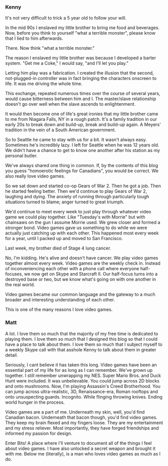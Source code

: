 <article>
<section class="body">

# Kenny

It's not very difficult to trick a 5 year old to follow your will.

In the mid 90s I enslaved my little brother to bring me food and beverages. Now, before you think to yourself "what a terrible monster", please know that I lied to him afterwards.

There. Now think "what a terrible monster."

The reason I enslaved my little brother was because I developed a barter system. "Get me a Coke," I would say, "and I'll let you play."

Letting him play was a fabrication. I created the illusion that the second, not-plugged-in controller was in fact bringing the characters onscreen to life. It was me driving the whole time.

This exchange, repeated numerous times over the course of several years, would cause bitterness between him and I. The master/slave relationship doesn't go over well when the slave ascends to enlightenment.

It would then become one of life's great ironies that my little brother came to me from Niagara Falls, NY in a rough patch. It's a family tradition in our early 20s to break down and build-up, break and build-up again. A Meyers' tradition in the vein of a South American government.

So to Seattle he came to stay with us for a bit. It wasn't always easy. Sometimes he's incredibly lazy. I left for Seattle when he was 12 years old. We didn't have a chance to get to know one another after his station as my personal butler.

We've always shared one thing in common. If, by the contents of this blog you guess "homoerotic feelings for Canadians", you would be correct. We also really love video games.

So we sat down and started co-op Gears of War 2. Then he got a job. Then he started feeling better. Then we'd continue to play Gears of War 2, laughing and dying. The anxiety of running through particularly tough situations turned to blame; anger turned to great triumph.

We'd continue to meet every week to just play through whatever video game we could play together. Like "Tuesday's with Morrie" but with chainsaws on the gun I assume Morrie used. We grew closer and formed a stronger bond. Video games gave us something to do while we were actually just catching up with each other. This happened most every week for a year, until I packed up and moved to San Francisco.

Last week, my brother died of Stage 4 lung cancer.

No, I'm kidding. He's alive and doesn't have cancer. We play video games together almost every week. Video games are the weekly check in. Instead of inconveniencing each other with a phone call where everyone half-focuses, we now get on Skype and Starcraft II. Our half-focus turns into a destroyed base or two, but we know what's going on with one another in the real world.

Video games became our common language and the gateway to a much broader and interesting understanding of each other.

This is one of the many reasons I love video games.

# Matt

A lot. I love them so much that the majority of my free time is dedicated to playing them. I love them so much that I designed this blog so that I could have a place to talk about them. I love them so much that I subject myself to a weekly Skype call with that asshole Kenny to talk about them in greater detail.

Seriously, I cant believe it has taken this long. Video games have been an essential part of my life for as long as I can remember. We've grown up together. I still remember unwrapping my NES. Super Mario Bros. and Duck Hunt were included. It was unbelievable. You could jump across 2D blocks and onto mushrooms. Now, I'm playing Assassin's Creed Brotherhood. You can jump across ultra-realistic, 3D, Renaissance-era, Roman rooftops and onto unsuspecting guards. Incognito. While flinging throwing knives. Ending world hunger in the process.

Video games are a part of me. Underneath my skin, well, you'd find Canadian bacon. Underneath that bacon though, you'd find video games. They keep my brain flexed and my fingers loose. They are my entertainment and my stress reliever. Most importantly, they have forged friendships and informed my passion for design.

Enter Bits! A place where I'll venture to document all of the things I feel about video games. I have also unlocked a secret weapon and brought it with me. Below me (literally), is a man who loves video games as much as I do.

</section>
</article>